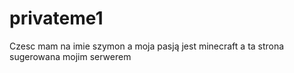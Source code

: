 # privateme1
Czesc mam na imie szymon a moja pasją jest minecraft a ta strona sugerowana mojim serwerem
